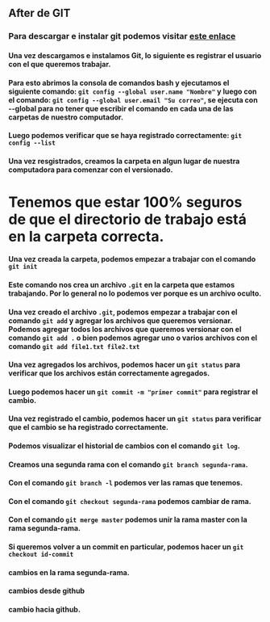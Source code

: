## After de GIT

### Para descargar e instalar git podemos visitar [este enlace](https://git-scm.com/downloads)

#### Una vez descargamos e instalamos Git, lo siguiente es registrar el usuario con el que queremos trabajar.

#### Para esto abrimos la consola de comandos bash y ejecutamos el siguiente comando: `git config --global user.name "Nombre"` y luego con el comando: `git config --global user.email "Su correo"`, se ejecuta con --global para no tener que escribir el comando en cada una de las carpetas de nuestro computador.

#### Luego podemos verificar que se haya registrado correctamente: `git config --list`

#### Una vez resgistrados, creamos la carpeta en algun lugar de nuestra computadora para comenzar con el versionado.

# Tenemos que estar 100% seguros de que el directorio de trabajo está en la carpeta correcta.

#### Una vez creada la carpeta, podemos empezar a trabajar con el comando `git init`

#### Este comando nos crea un archivo `.git` en la carpeta que estamos trabajando. Por lo general no lo podemos ver porque es un archivo oculto.

#### Una vez creado el archivo `.git`, podemos empezar a trabajar con el comando `git add` y agregar los archivos que queremos versionar. Podemos agregar todos los archivos que queremos versionar con el comando `git add .` o bien podemos agregar uno o varios archivos con el comando `git add file1.txt file2.txt`

#### Una vez agregados los archivos, podemos hacer un `git status` para verificar que los archivos están correctamente agregados.

#### Luego podemos hacer un `git commit -m "primer commit"` para registrar el cambio.

#### Una vez registrado el cambio, podemos hacer un `git status` para verificar que el cambio se ha registrado correctamente.

#### Podemos visualizar el historial de cambios con el comando `git log`.

#### Creamos una segunda rama con el comando `git branch segunda-rama`.

#### Con el comando `git branch -l` podemos ver las ramas que tenemos.

#### Con el comando `git checkout segunda-rama` podemos cambiar de rama.

#### Con el comando `git merge master` podemos unir la rama master con la rama segunda-rama.

#### Si queremos volver a un commit en particular, podemos hacer un `git checkout id-commit `

#### cambios en la rama segunda-rama.

#### cambios desde github

#### cambio hacia github.
